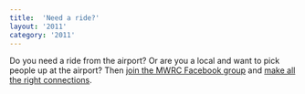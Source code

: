 ```yaml
---
title:  'Need a ride?'
layout: '2011'
category: '2011'
---
```

Do you need a ride from the airport? Or are you a local and want to pick people up at the airport? Then [join the MWRC Facebook group] and [make all the right connections].

  [join the MWRC Facebook group]: http://www.facebook.com/group.php?gid=34943415835
  [make all the right connections]: http://www.facebook.com/topic.php?uid=34943415835&topic=16590

